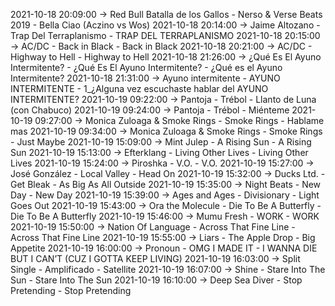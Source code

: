 2021-10-18 20:09:00 -> Red Bull Batalla de los Gallos - Nerso & Verse Beats 2019 - Bella Ciao (Aczino vs Wos)
2021-10-18 20:14:00 -> Jaime Altozano - Trap Del Terraplanismo - TRAP DEL TERRAPLANISMO
2021-10-18 20:15:00 -> AC/DC - Back in Black - Back in Black
2021-10-18 20:21:00 -> AC/DC - Highway to Hell - Highway to Hell
2021-10-18 21:26:00 -> ¿Qué Es El Ayuno Intermitente? - ¿Qué Es El Ayuno Intermitente? - ¿Qué es el Ayuno Intermitente?
2021-10-18 21:31:00 -> Ayuno intermitente - AYUNO INTERMITENTE - 1_¿Alguna vez escuchaste hablar del AYUNO INTERMITENTE?
2021-10-19 09:22:00 -> Pantoja - Trébol - Llanto de Luna (con Chabuco)
2021-10-19 09:24:00 -> Pantoja - Trébol - Miénteme
2021-10-19 09:27:00 -> Monica Zuloaga & Smoke Rings - Smoke Rings - Hablame mas
2021-10-19 09:34:00 -> Monica Zuloaga & Smoke Rings - Smoke Rings - Just Maybe
2021-10-19 15:09:00 -> Mint Julep - A Rising Sun - A Rising Sun
2021-10-19 15:13:00 -> Efterklang - Living Other Lives - Living Other Lives
2021-10-19 15:24:00 -> Piroshka - V.O. - V.O.
2021-10-19 15:27:00 -> José González - Local Valley - Head On
2021-10-19 15:32:00 -> Ducks Ltd. - Get Bleak - As Big As All Outside
2021-10-19 15:35:00 -> Night Beats - New Day - New Day
2021-10-19 15:39:00 -> Ages and Ages - Divisionary - Light Goes Out
2021-10-19 15:43:00 -> Ora the Molecule - Die To Be A Butterfly - Die To Be A Butterfly
2021-10-19 15:46:00 -> Mumu Fresh - WORK - WORK
2021-10-19 15:50:00 -> Nation Of Language - Across That Fine Line - Across That Fine Line
2021-10-19 15:55:00 -> Liars - The Apple Drop - Big Appetite
2021-10-19 16:00:00 -> Pronoun - OMG I MADE IT - I WANNA DIE BUT I CAN’T (CUZ I GOTTA KEEP LIVING)
2021-10-19 16:03:00 -> Split Single - Amplificado - Satellite
2021-10-19 16:07:00 -> Shine - Stare Into The Sun - Stare Into The Sun
2021-10-19 16:10:00 -> Deep Sea Diver - Stop Pretending - Stop Pretending
